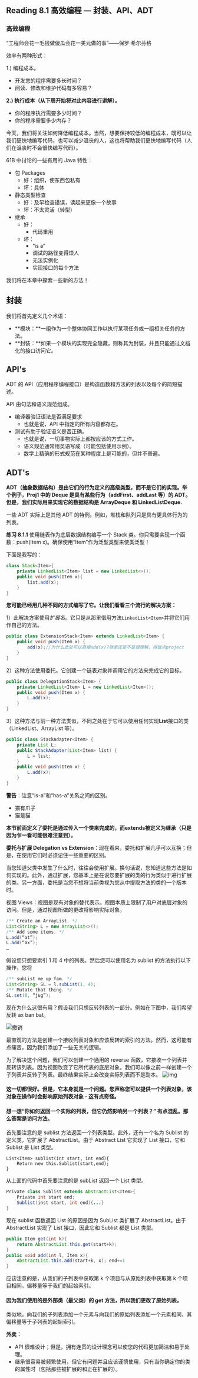 ## Reading 8.1 高效编程 — 封装、API、ADT

### 高效编程

“工程师会花一毛钱做傻瓜会花一美元做的事”——保罗·希尔芬格

效率有两种形式：

1.) 编程成本。

- 开发您的程序需要多长时间？
- 阅读、修改和维护代码有多容易？

**2.) 执行成本（从下周开始将对此内容进行讲解）。**

- 你的程序执行需要多少时间？
- 你的程序需要多少内存？

今天，我们将关注如何降低编程成本。当然，想要保持较低的编程成本，既可以让我们更快地编写代码，也可以减少沮丧的人，这也将帮助我们更快地编写代码（人们在沮丧时不会很快编写代码）。

61B 中讨论的一些有用的 Java 特性：

- 包 Packages
  - 好：组织，使东西包私有
  - 坏：具体
- 静态类型检查
  - 好：及早检查错误，读起来更像一个故事
  - 坏：不太灵活（转型）
- 继承
  - 好：
    - 代码重用
  - 坏：
    - “is a”
    - 调试的路径变得烦人
    - 无法实例化
    - 实现接口的每个方法

我们将在本章中探索一些新的方法！

## 封装

我们将首先定义几个术语：

- **模块：**一组作为一个整体协同工作以执行某项任务或一组相关任务的方法。
- **封装：**如果一个模块的实现完全隐藏，则称其为封装，并且只能通过文档化的接口访问它。

## API's

ADT 的 API（应用程序编程接口）是构造函数和方法的列表以及每个的简短描述。

API 由句法和语义规范组成。

- 编译器验证语法是否满足要求
  - 也就是说，API 中指定的所有内容都存在。
- 测试有助于验证语义是否正确。
  - 也就是说，一切事物实际上都按应该的方式工作。
  - 语义规范通常用英语写成（可能包括使用示例）。
  - 数学上精确的形式规范在某种程度上是可能的，但并不普遍。

## ADT's

**ADT（抽象数据结构）是由它们的行为定义的高级类型，而不是它们的实现。举个例子，Proj1 中的 Deque 是具有某些行为（addFirst、addLast 等）的 ADT。但是，我们实际用来实现它的数据结构是 ArrayDeque 和 LinkedListDeque.**



一些 ADT 实际上是其他 ADT 的特例。例如，堆栈和队列只是具有更具体行为的列表。

**练习 8.1.1**
使用链表作为底层数据结构编写一个 Stack 类。你只需要实现一个函数：push(Ite​​m x)。确保使用“Item”作为泛型类型来使类泛型！

下面是我写的：

```java
class Stack<Item>{
    private LinkedList<Item> list = new LinkedList<>();
    public void push(Item x){
        list.add(x);
    }
}
```

**您可能已经用几种不同的方式编写了它。让我们看看三个流行的解决方案：**

1）此解决方案使用*扩展名*。它只是从那里借用方法`LinkedList<Item>`并将它们用作自己的方法。

```java
public class ExtensionStack<Item> extends LinkedList<Item> {
    public void push(Item x) {
        add(x);//为什么此处可以直接add(x)?继承还是不是很理解，得做点project
    }
}
```

2）这种方法使用委托。它创建一个链表对象并调用它的方法来完成它的目标。

```java
public class DelegationStack<Item> {
    private LinkedList<Item> L = new LinkedList<Item>();
    public void push(Item x) {
        L.add(x);
    }
}
```

3）这种方法与前一种方法类似，不同之处在于它可以使用任何实现**List**接口的类（LinkedList、ArrayList 等）。

```java
public class StackAdapter<Item> {
    private List L;
    public StackAdapter(List<Item> list) {
        L = list;
    }
    public void push(Item x) {
        L.add(x);
    }
}
```

**警告**：注意“is-a”和“has-a”关系之间的区别。

- 猫有爪子
- 猫是猫

**本节前面定义了委托是通过传入一个类来完成的，而extends被定义为继承（只是因为乍一看可能很难注意到）。**

**委托与扩展 Delegation vs Extension**：现在看来，委托和扩展几乎可以互换；但是，在使用它们时必须记住一些重要的区别。

当您知道父类中发生了什么时，往往会使用扩展。换句话说，您知道这些方法是如何实现的。此外，通过扩展，您基本上是在说您要扩展的类的行为类似于进行扩展的类。另一方面，委托是当您不想将当前类视为您从中提取方法的类的一个版本时。

视图 Views：视图是现有对象的替代表示。视图本质上限制了用户对底层对象的访问。但是，通过视图所做的更改将影响实际对象。

```java
/** Create an ArrayList. */
List<String> L = new ArrayList<>();
/** Add some items. */
L.add(“at”); 
L.add(“ax”); 
…
```

假设您只想要索引 1 和 4 中的列表。然后您可以使用名为 sublist 的方法执行以下操作，您将

```java
/** subList me up fam. */
List<String> SL = l.subList(1, 4);
/** Mutate that thing. */
SL.set(0, “jug”);
```

现在为什么这很有用？假设我们只想反转列表的一部分。例如在下图中，我们希望反转 ax ban bat。

![撤销](https://joshhug.gitbooks.io/hug61b/content/assets/reverse_list1.png)

最直观的方法是创建一个接收列表对象和应该反转的索引的方法。然而，这可能有点痛苦，因为我们添加了一些无关的逻辑。

为了解决这个问题，我们可以创建一个通用的 reverse 函数，它接收一个列表并反转该列表。因为视图改变了它所代表的底层对象，我们可以像之前一样创建一个子列表并反转子列表。最终结果实际上会改变实际列表而不是副本。
![img](https://joshhug.gitbooks.io/hug61b/content/assets/reverse_list2.png)

#### 这一切都很好。但是，它本身就是一个问题。您声称您可以提供一个列表对象，该对象在操作时会影响原始列表对象 - 这有点奇怪。

#### 想一想“你如何返回一个实际的列表，但它仍然影响另一个列表？” 有点混乱。那么答案是访问方法。

首先要注意的是 sublist 方法返回一个列表类型。此外，还有一个名为 Sublist 的定义类，它扩展了 AbstractList。由于 Abstract List 它实现了 List 接口，它和 Sublist 是 List 类型。

```
List<Item> sublist(int start, int end){
    Return new this.Sublist(start,end);
}
```

从上面的代码中首先要注意的是 subList 返回一个 List 类型。

```java
Private class Sublist extends AbstractList<Item>{
    Private int start end;
    Sublist(inst start, int end){...}
}
```

现在 sublist 函数返回 List 的原因是因为 SubList 类扩展了 AbstractList。由于 AbstractList 实现了 List 接口，因此它和 Sublist 都是 List 类型。

```java
public Item get(int k){
    return AbstractList.this.get(start+k);
}
public void add(int l, Item x){
    AbstractList.this.add(start+k, x); end+=1
}
```

应该注意的是，从我们的子列表中获取第 k 个项目与从原始列表中获取第 k 个项目相同，偏移量等于我们的起始索引。

#### 因为我们使用的是外部类（最父类）的 get 方法，所以我们更改了原始列表。

类似地，向我们的子列表添加一个元素与向我们的原始列表添加一个元素相同，其偏移量等于子列表的起始索引。

**外卖：**

- API 很难设计；但是，拥有连贯的设计理念可以使您的代码更加简洁和易于处理。
- 继承很容易被频繁使用，但它有问题并且应该谨慎使用，只有当你确定你的类的属性时（包括那些被扩展的和正在扩展的）。